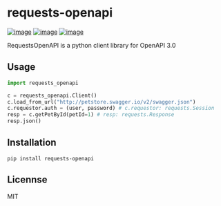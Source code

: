 # requests-openapi

[![image](https://img.shields.io/pypi/v/requests-openapi.svg)](https://pypi.org/project/requests-openapi/)
[![image](https://img.shields.io/pypi/l/requests-openapi.svg)](https://pypi.org/project/requests-openapi/)
[![image](https://img.shields.io/pypi/pyversions/requests-openapi.svg)](https://pypi.org/project/requests-openapi/)

RequestsOpenAPI is a python client library for OpenAPI 3.0

## Usage

```python
import requests_openapi

c = requests_openapi.Client()
c.load_from_url("http://petstore.swagger.io/v2/swagger.json")
c.requestor.auth = (user, password) # c.requestor: requests.Session
resp = c.getPetById(petId=1) # resp: requests.Response
resp.json()
```

## Installation

```
pip install requests-openapi
```

## Licennse

MIT
